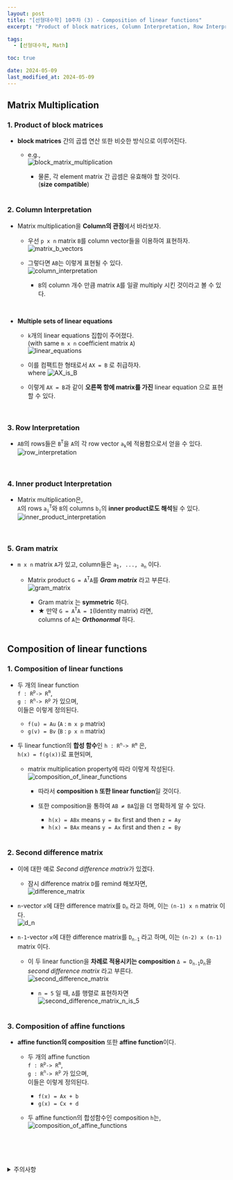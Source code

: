 ```yaml
---
layout: post
title: "[선형대수학] 10주차 (3) - Composition of linear functions"
excerpt: "Product of block matrices, Column Interpretation, Row Interpretation, Inner product Interpretation, Gram matrix, Composition of linear functions, Second difference matrix, Composition of affine functions"

tags:
  - [선형대수학, Math]

toc: true

date: 2024-05-09
last_modified_at: 2024-05-09
---
```

## Matrix Multiplication
### 1. Product of block matrices
- **block matrices** 간의 곱셉 연산 또한 비슷한 방식으로 이루어진다.  

  - e.g.,  
  ![block_matrix_multiplication][def]  

    - 물론, 각 element matrix 간 곱셈은 유효해야 할 것이다.  
    (**size compatible**)  

  <br>

### 2. Column Interpretation
- Matrix multiplication을 **Column의 관점**에서 바라보자.  

  - 우선 `p x n` matrix `B`를 column vector들을 이용하여 표현하자.  
  ![matrix_b_vectors][def2]  

  - 그렇다면 `AB`는 이렇게 표현될 수 있다.  
  ![column_interpretation][def3]  
    - `B`의 column 개수 만큼 matrix `A`를 일괄 multiply 시킨 것이라고 볼 수 있다.  

<br>

- **Multiple sets of linear equations**
  - `k`개의 linear equations 집합이 주어졌다.  
  (with same `m x n` coefficient matrix `A`)  
  ![linear_equations][def4]  

  - 이를 컴팩트한 형태로서 `AX = B` 로 취급하자.  
  where ![AX_is_B][def5]

  - 이렇게 `AX = B`과 같이 **오른쪽 항에 matrix를 가진** linear equation 으로 표현할 수 있다.  

  <br>

### 3. Row Interpretation
- `AB`의 rows들은 `B`<sup>`T`</sup>을 `A`의 각 row vector `a`<sub>`k`</sub>에 적용함으로서 얻을 수 있다.  
![row_interpretation][def6]  

<br>

### 4. Inner product Interpretation
- Matrix multiplication은,  
`A`의 rows `a`<sub>`i`</sub><sup>`T`</sup>와 `B`의 columns `b`<sub>`j`</sub>의 **inner product로도 해석**될 수 있다.  
![inner_product_interpretation][def7]  

<br>

### 5. Gram matrix
- `m x n` matrix `A`가 있고, column들은 `a`<sub>`1`</sub>`, ..., a`<sub>`n`</sub> 이다.  

  - Matrix product `G = A`<sup>`T`</sup>`A`를 ***Gram matrix*** 라고 부른다.  
  ![gram_matrix][def8]
    - Gram matrix 는 **symmetric** 하다.  
    - ★ 만약 `G = A`<sup>`T`</sup>`A = I`(Identity matrix) 라면,  
    columns of `A`는 ***Orthonormal*** 하다.

    <br>

## Composition of linear functions
### 1. Composition of linear functions
- 두 개의 linear function  
`f : R`<sup>`p`</sup>`-> R`<sup>`m`</sup>,  
`g : R`<sup>`n`</sup>`-> R`<sup>`p`</sup> 가 있으며,  
이들은 이렇게 정의된다.  
  - `f(u) = Au` (`A` : `m x p` matrix)
  - `g(v) = Bv` (`B` : `p x n` matrix)  

- 두 linear function의 **합성 함수**인 `h : R`<sup>`n`</sup>`-> R`<sup>`m`</sup> 은,  
`h(x) = f(g(x))`로 표현되며,  
  - matrix multiplication property에 따라 이렇게 작성된다.  
  ![composition_of_linear_functions][def9]
    - 따라서 **composition `h` 또한 linear function**일 것이다.  
    - 또한 composition을 통하여 `AB ≠ BA`임을 더 명확하게 알 수 있다.  
      - `h(x) = ABx` means `y = Bx` first and then `z = Ay`
      - `h(x) = BAx` means `y = Ax` first and then `z = By`  

      <br>

### 2. Second difference matrix
- 이에 대한 예로 *Second difference matrix*가 있겠다.  
  - 잠시 difference matrix `D`를 remind 해보자면,  
  ![difference_matrix][def10]  

- `n`-vector `x`에 대한 difference matrix를 `D`<sub>`n`</sub> 라고 하며, 이는 `(n-1) x n` matrix 이다.  
![d_n][def11]  
- `n-1`-vector `x`에 대한 difference matrix를 `D`<sub>`n-1`</sub> 라고 하며, 이는 `(n-2) x (n-1)` matrix 이다.  

  - 이 두 linear function을 **차례로 적용시키는 composition** `Δ = D`<sub>`n-1`</sub>`D`<sub>`n`</sub>을 *second difference matrix* 라고 부른다.  
  ![second_difference_matrix][def12]  

    - `n = 5` 일 때, `Δ`를 행렬로 표현하자면  
    ![second_difference_matrix_n_is_5][def13]  

    <br>

### 3. Composition of affine functions
- **affine function의 composition** 또한 **affine function**이다.  

  - 두 개의 affine function  
  `f : R`<sup>`p`</sup>`-> R`<sup>`m`</sup>,  
  `g : R`<sup>`n`</sup>`-> R`<sup>`p`</sup> 가 있으며,  
  이들은 이렇게 정의된다.  
    - `f(x) = Ax + b`
    - `g(x) = Cx + d`  

  - 두 affine function의 합성함수인 composition `h`는,  
  ![composition_of_affine_functions](https://i.imgur.com/cHMSzKs.png)  

<br>
<br>
<br>
<br>
<details>
<summary>주의사항</summary>
<div markdown="1">

이 포스팅은 강원대학교 김도형 교수님의 선형대수학 수업을 들으며 내용을 정리 한 것입니다.  
수업 내용에 대한 저작권은 교수님께 있으니,  
다른 곳으로의 무분별한 내용 복사를 자제해 주세요.

</div>
</details>


[def]: https://i.imgur.com/yfbAjUY.png
[def2]: https://i.imgur.com/hx0hRkc.png
[def3]: https://i.imgur.com/AtFjJTc.png
[def4]: https://i.imgur.com/d5mup9j.png
[def5]: https://i.imgur.com/boveukY.png
[def6]: https://i.imgur.com/C3otM4L.png
[def7]: https://i.imgur.com/QgJshok.png
[def8]: https://i.imgur.com/Bj8rzCP.png
[def9]: https://i.imgur.com/BKjI27y.png
[def10]: https://i.imgur.com/rckevVr.png
[def11]: https://i.imgur.com/xSawM4G.png
[def12]: https://i.imgur.com/d7AC31l.png
[def13]: https://i.imgur.com/6AK0AYY.png